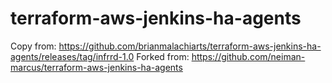 # terraform-aws-jenkins-ha-agents

Copy from: https://github.com/brianmalachiarts/terraform-aws-jenkins-ha-agents/releases/tag/infrrd-1.0
Forked from: https://github.com/neiman-marcus/terraform-aws-jenkins-ha-agents
